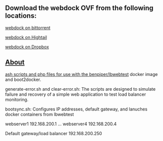 <h2>Download the webdock OVF from the following locations:</h2>

<p></a><a href="http://benpiper.com/wp-content/uploads/2014/10/webdock.torrent">webdock on bittorrent</a></b>
<p><a href="https://www.hightail.com/download/UlRUV295eFVrWTgxWjhUQw" target="_blank">webdock on Hightail</a>
<p><a href="https://www.dropbox.com/s/o8btkuytx67gvjv/webdock.zip?dl=0" target="_blank">webdock on Dropbox

<h2>About</h2>
ash scripts and php files for use with the <a href="https://registry.hub.docker.com/u/benpiper/lbwebtest/">benpiper/lbwebtest</a> docker image and boot2docker.

generate-error.sh and clear-error.sh:
The scripts are designed to simulate failure and recovery of a simple web application to test load balancer monitoring.

bootsync.sh:
Configures IP addresses, default gateway, and lanuches docker containers from lbwebtest

webserver1	192.168.200.1
...
webserver4	192.168.200.4

Default gateway/load balancer	192.168.200.250
